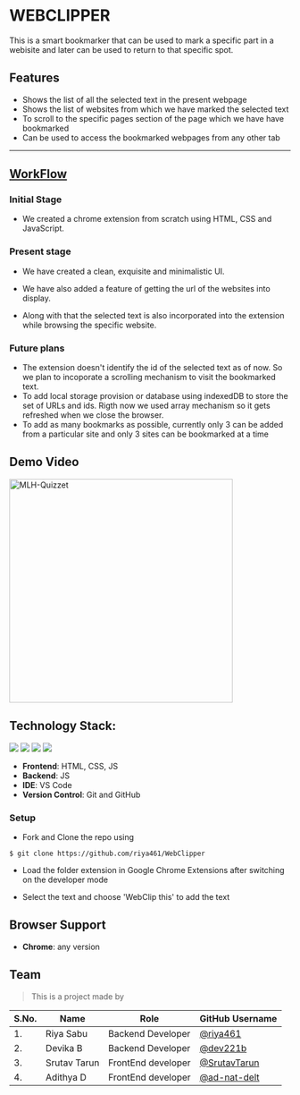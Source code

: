 # WEBCLIPPER

This is a smart bookmarker that can be used to mark a specific part in a webisite and later can be used to return to that specific spot.


## Features

- Shows the list of all the selected text in the present webpage
- Shows the list of websites from which we have marked the selected text
- To scroll to the specific pages section of the page which we have have bookmarked
- Can be used to access the bookmarked webpages from any other tab
---
<u> 

## WorkFlow
</u>

### Initial Stage
- We created a chrome extension from scratch using HTML, CSS and JavaScript.
### Present stage
- We have created a clean, exquisite and minimalistic UI. <p> 
- We have also added a feature of getting the url of the websites into display.<p>
-  Along with that the selected text is also incorporated into the extension while browsing the specific website.
### Future plans
- The extension doesn't identify the id of the selected text as of now. So we plan to incoporate a scrolling mechanism to visit the bookmarked text. 
- To add local storage provision or database using indexedDB to store the set of URLs and ids. Rigth now we used array mechanism so it gets refreshed when we close the browser.
- To add as many bookmarks as possible, currently only 3 can be added from a particular site and only 3 sites can be bookmarked at a time

## Demo Video
<a href="https://youtu.be/74RrpcO89E0" target="_blank" rel="noopener">
  <img src="https://user-images.githubusercontent.com/42115530/95742312-6c40e580-0cad-11eb-89a5-c2ee099bf8d7.png" alt="MLH-Quizzet"
	title="MLH-Quizzet" width="400px" />
</a>

## Technology Stack:


<img src="https://img.shields.io/badge/html5%20-%23E34F26.svg?&style=for-the-badge&logo=html5&logoColor=white"/> <img src="https://img.shields.io/badge/css3%20-%231572B6.svg?&style=for-the-badge&logo=css3&logoColor=white"/> <img src="https://img.shields.io/badge/javascript%20-%23323330.svg?&style=for-the-badge&logo=javascript&logoColor=%23F7DF1E"/> <img src="https://img.shields.io/badge/github%20-%23121011.svg?&style=for-the-badge&logo=github&logoColor=white"/> 

- **Frontend**: HTML, CSS, JS
- **Backend**: JS
- **IDE**: VS Code
- **Version Control**: Git and GitHub


### Setup

- Fork and Clone the repo using

```
$ git clone https://github.com/riya461/WebClipper

```
- Load the folder extension in Google Chrome Extensions after switching on the developer mode


- Select the text and choose 'WebClip this' to add the text 




## Browser Support

- **Chrome**: any version

## Team

> This is a project made by 

| S.No. | Name               | Role               | GitHub Username                            |
| ----- | ------------------ | ------------------ | ---------------------------------------------------- |
| 1.    | Riya Sabu      | Backend Developer | [@riya461](https://github.com/riya461) |
| 2.    | Devika B | Backend Developer  | [@dev221b](https://github.com/dev221b)           |
| 3.    | Srutav Tarun          | FrontEnd developer                 | [@SrutavTarun](https://github.com/SrutavTarun)         |
| 4.    | Adithya D          | FrontEnd developer                 | [@ad-nat-delt](https://github.com/ad-nat-delt)         |

